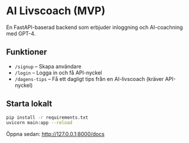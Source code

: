 # AI Livscoach (MVP)

En FastAPI-baserad backend som erbjuder inloggning och AI-coachning med GPT-4.

## Funktioner
- `/signup` – Skapa användare
- `/login` – Logga in och få API-nyckel
- `/dagens-tips` – Få ett dagligt tips från en AI-livscoach (kräver API-nyckel)

## Starta lokalt

```bash
pip install -r requirements.txt
uvicorn main:app --reload
```

Öppna sedan: http://127.0.0.1:8000/docs